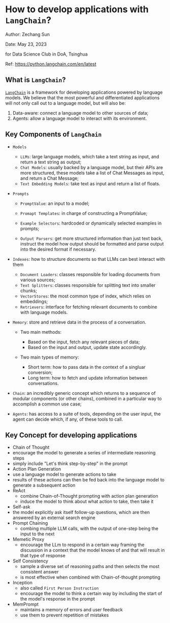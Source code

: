 # How to develop applications with `LangChain`? 

Author: Zechang Sun

Date: May 23, 2023

for Data Science Club in DoA, Tsinghua

Ref: https://python.langchain.com/en/latest

## What is `LangChain`?

[`LangChain`](https://python.langchain.com/en/latest/) is a framework for developing applications powered by language models. We believe that the most powerful and differentiated applications will not only call out to a language model, but will also be:

1. Data-aware: connect a language model to other sources of data;
2. Agents: allow a language model to interact with its environment.

## Key Components of  `LangChain`

* `Models` 

  * `LLMs`: large language models, which take a text string as input, and return a text string as output;
  * `Chat Models`: usually backed by a language model, but their APIs are more structured, these models take a list of Chat Messages as input, and return a Chat Message;
  * `Text Embedding Models`: take text as input and return a list of floats.
* `Prompts`

  * `PromptValue`: an input to a model;

  * `Promapt Templates`: in charge of constructing a PromptValue;

  * `Example Selectors`: hardcoded or dynamically selected examples in prompts;

  * `Output Parsers`: get more structured information than just text back, instruct the model how output should be formatted and parse output into the desired format if necessary.
* `Indexes`: how to structure documents so that LLMs can best interact with them
  * `Document Loaders`:  classes responsible for loading documents from various sources;
  * `Text Splitters`: classes responsible for splitting text into smaller chunks;
  * `VectorStores`: the most common type of index, which relies on embeddings;
  * `Retrievers`: interface for fetching relevant documents to combine with language models.

* `Memory`: store and retrieve data in the process of a conversation.
  * Two main methods:
    * Based on the input, fetch any relevant pieces of data;
    * Based on the input and output, update state accordingly.

  * Two main types of memory:
    * Short term: how to pass data in the context of a singluar conversion;
    * Long term: how to fetch and update information between conversations.

* `Chain`: an incredibly generic concept which returns to a sequence of modular components (or other chains), combined in a particular way to accomplish a common use case;
* `Agents`: has access to a suite of tools, depending on the user input, the agent can decide which, if any, of these tools to call.

## Key Concept for developing applications 

*  Chain of Thought
  * encourage the model to generate a series of intermediate reasoning steps
  * simply include "Let's think step-by-step" in the prompt
*  Action Plan Generation
  * use a language model to generate actions to take
  * results of these actions can then be fed back into the language model to generate a subsequent action
* ReAct
  * combine Chain-of-Thought prompting with action plan generation
  * induce the model to think about what action to take, then take it
*  Self-ask
  * the model explicitly ask itself follow-up questions, which are then answered by an external search engine
* Prompt Chaining
  * combing multiple LLM calls, with the output of one-step being the input to the next
* Memetic Proxy
  * encourage the LLm to respond in a certain way framing the discussion in a context that the model knows of and that will result in that type of response
* Self Consistency
  * sample a diverse set of reasoning paths and then selects the most consistent answer
  * is most effective when combined with Chain-of-thought prompting
* Inception
  * also called `First Person Instruction`
  * encourage the model to think a certain way by including the start of the model's response in the prompt
* MemPrompt
  * maintains a memory of errors and user feedback
  * use them to prevent repetition of mistakes




